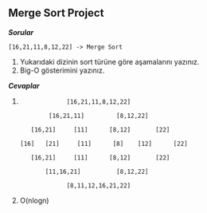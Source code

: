 ## Merge Sort Project

***Sorular***
	
	[16,21,11,8,12,22] -> Merge Sort

 1. Yukarıdaki dizinin sort türüne göre aşamalarını yazınız.
 2. Big-O gösterimini yazınız.



***Cevaplar***

 1.                  [16,21,11,8,12,22]

                [16,21,11]         [8,12,22]
                
           [16,21]     [11]      [8,12]       [22]
           
        [16]   [21]     [11]      [8]    [12]      [22]
        
           [16,21]     [11]      [8,12]       [22]
           
               [11,16,21]          [8,12,22]
               
                     [8,11,12,16,21,22]
 2. O(nlogn)
